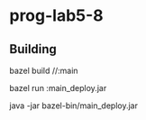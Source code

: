 # prog-lab5-8

## Building

  bazel build //:main

  bazel run :main_deploy.jar

  java -jar bazel-bin/main_deploy.jar
